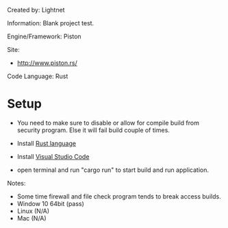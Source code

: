 Created by: Lightnet

Information: Blank project test.

Engine/Framework: Piston

Site:
 * http://www.piston.rs/

Code Language: Rust

# Setup
 * You need to make sure to disable or allow for compile build from security program. Else it will fail build couple of times.

 * Install [Rust language](https://www.rust-lang.org)
 * Install [Visual Studio Code](https://code.visualstudio.com/)
 * open terminal and run "cargo run" to start build and run application.

Notes:
 * Some time firewall and file check program tends to break access builds.
 * Window 10 64bit (pass)
 * Linux (N/A)
 * Mac (N/A)
